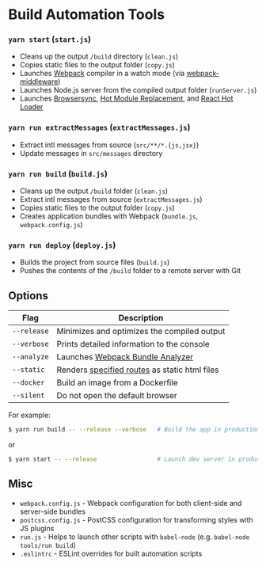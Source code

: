 # Build Automation Tools

### `yarn start` (`start.js`)

* Cleans up the output `/build` directory (`clean.js`)
* Copies static files to the output folder (`copy.js`)
* Launches [Webpack](https://webpack.github.io/) compiler in a watch mode (via [webpack-middleware](https://github.com/kriasoft/webpack-middleware))
* Launches Node.js server from the compiled output folder (`runServer.js`)
* Launches [Browsersync](https://browsersync.io/),
  [Hot Module Replacement](https://webpack.github.io/docs/hot-module-replacement), and
  [React Hot Loader](https://github.com/gaearon/react-hot-loader)

### `yarn run extractMessages` (`extractMessages.js`)

* Extract intl messages from source (`src/**/*.{js,jsx}`)
* Update messages in `src/messages` directory

### `yarn run build` (`build.js`)

* Cleans up the output `/build` folder (`clean.js`)
* Extract intl messages from source (`extractMessages.js`)
* Copies static files to the output folder (`copy.js`)
* Creates application bundles with Webpack (`bundle.js`, `webpack.config.js`)

### `yarn run deploy` (`deploy.js`)

* Builds the project from source files (`build.js`)
* Pushes the contents of the `/build` folder to a remote server with Git

## Options

Flag        | Description
----------- | --------------------------------------------------
`--release` | Minimizes and optimizes the compiled output
`--verbose` | Prints detailed information to the console
`--analyze` | Launches [Webpack Bundle Analyzer](https://github.com/th0r/webpack-bundle-analyzer)
`--static`  | Renders [specified routes](./render.js#L15) as static html files
`--docker`  | Build an image from a Dockerfile
`--silent`  | Do not open the default browser

For example:

```sh
$ yarn run build -- --release --verbose   # Build the app in production mode
```

or

```sh
$ yarn start -- --release                 # Launch dev server in production mode
```

## Misc

* `webpack.config.js` - Webpack configuration for both client-side and server-side bundles
* `postcss.config.js` - PostCSS configuration for transforming styles with JS plugins
* `run.js` - Helps to launch other scripts with `babel-node` (e.g. `babel-node tools/run build`)
* `.eslintrc` - ESLint overrides for built automation scripts
